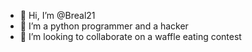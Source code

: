 - 👋 Hi, I’m @Breal21
- 👀 I’m a python programmer and a hacker
- 💞️ I’m looking to collaborate on a waffle eating contest


